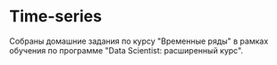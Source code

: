 # Time-series
Собраны домашние задания по курсу "Временные ряды" в рамках обучения по программе "Data Scientist: расширенный курс".
